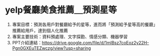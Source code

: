 # yelp餐廳美食推薦＿預測星等 
1. 專案目標：預測各用戶對餐廳給予的星等，進而將「預測給予星等高的餐廳」推薦給用戶，達到個人化推薦        
2. 專案主要技術：資料預處理、文字探勘、情感分類、機器學習       
3. PPT介紹連結：https://drive.google.com/file/d/1mIBsz7coEoz2y22H-Pgn0GXEuTEZwczg/view?usp=sharing
